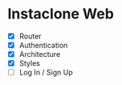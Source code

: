 # Instaclone Web


- [x] Router
- [x] Authentication
- [x] Architecture
- [x] Styles
- [ ] Log In / Sign Up